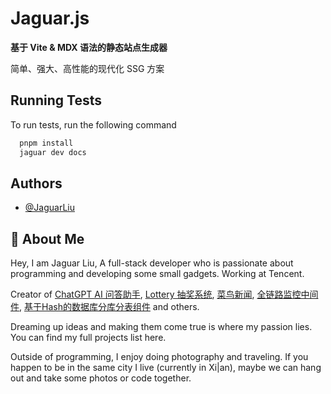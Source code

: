 
# Jaguar.js

**基于 Vite & MDX 语法的静态站点生成器**

简单、强大、高性能的现代化 SSG 方案


## Running Tests

To run tests, run the following command

```bash
  pnpm install
  jaguar dev docs
```


## Authors

- [@JaguarLiu](https://jaguarliu.me)


## 🚀 About Me
Hey, I am Jaguar Liu, A full-stack developer who is passionate about programming and developing some small gadgets. Working at  Tencent.

Creator of [ChatGPT AI 问答助手](https://gitee.com/ashbur-e/chatbot-api-go), [Lottery 抽奖系统](https://gitee.com/ashbur-e/lottery), [菜鸟新闻](https://gitee.com/ashbur-e/rookie-news), [全链路监控中间件](https://gitee.com/ashbur-e/java-agent-link-monitoring), [基于Hash的数据库分库分表组件](https://gitee.com/ashbur-e/ashbur-db-router-spring-boot-starter) and others.

Dreaming up ideas and making them come true is where my passion lies. You can find my full projects list here.

Outside of programming, I enjoy doing photography and traveling. If you happen to be in the same city I live (currently in Xi|an), maybe we can hang out and take some photos or code together.

